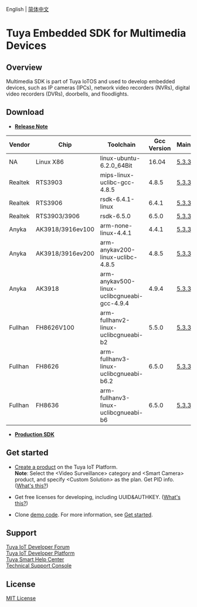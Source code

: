 English | [简体中文](./README.md)

# Tuya Embedded SDK for Multimedia Devices

## Overview
Multimedia SDK is part of Tuya IoTOS and used to develop embedded devices, such as IP cameras (IPCs), network video recorders (NVRs), digital video recorders (DVRs), doorbells, and floodlights.

## Download
* **[Release Note](./release_note_en.md)**

Vendor | Chip| Toolchain| Gcc Version|Mainline| Longterm
---|---|---|---|---|---
NA | Linux X86 | linux-ubuntu-6.2.0_64Bit | 16.04 | [5.3.34](https://images.tuyacn.com/rms-static/210cf150-e318-11ed-80aa-ef6f378e8a54-1682392829157.rar?tyName=tuya_ipc_sdk_5.3.34_linux-ubuntu-6.2.0_64Bit.rar) | [4.11.0](https://images.tuyacn.com/rms-static/ae1d8f90-e274-11ed-80aa-ef6f378e8a54-1682322628361.tar.gz?tyName=tuya_ipc_sdk_4.11.0_linux-ubuntu-6.2.0_64Bit.tar.gz)
Realtek | RTS3903 | mips-linux-uclibc-gcc-4.8.5 | 4.8.5 | [5.3.34](https://images.tuyacn.com/rms-static/210c06f0-e318-11ed-ace1-c7bc07059f9e-1682392829151.rar?tyName=tuya_ipc_sdk_5.3.34_mips-linux-uclibc-gcc-4.8.5.rar) | [4.11.0](https://images.tuyacn.com/rms-static/ae1c5710-e274-11ed-ace1-c7bc07059f9e-1682322628353.tar.gz?tyName=tuya_ipc_sdk_4.11.0_mips-linux-uclibc-gcc-4.8.5.tar.gz)
Realtek | RTS3906 | rsdk-6.4.1-linux | 6.4.1 | [5.3.34](https://images.tuyacn.com/rms-static/210b6ab0-e318-11ed-ace1-c7bc07059f9e-1682392829147.rar?tyName=tuya_ipc_sdk_5.3.34_rsdk-6.4.1.rar) | [4.11.0](https://images.tuyacn.com/rms-static/ae1d4170-e274-11ed-ace1-c7bc07059f9e-1682322628359.tar.gz?tyName=tuya_ipc_sdk_4.11.0_rsdk-6.4.1-linux.tar.gz)
Realtek | RTS3903/3906 | rsdk-6.5.0 | 6.5.0 | [5.3.34](https://images.tuyacn.com/rms-static/210e50e0-e318-11ed-ace1-c7bc07059f9e-1682392829166.rar?tyName=tuya_ipc_sdk_5.3.34_rsdk-6.5.0.rar) | [4.11.0](https://images.tuyacn.com/rms-static/ae1d6880-e274-11ed-80aa-ef6f378e8a54-1682322628360.tar.gz?tyName=tuya_ipc_sdk_4.11.0_rsdk-6.5.0.tar.gz)
Anyka | AK3918/3916ev100 | arm-none-linux-4.4.1 | 4.4.1 | [5.3.34](https://images.tuyacn.com/rms-static/210f6250-e318-11ed-80aa-ef6f378e8a54-1682392829173.rar?tyName=tuya_ipc_sdk_5.3.34_arm-none-linux-4.4.1.rar) | [4.11.0](https://images.tuyacn.com/rms-static/ae1ccc40-e274-11ed-ace1-c7bc07059f9e-1682322628356.tar.gz?tyName=tuya_ipc_sdk_4.11.0_arm-none-linux-4.4.1.tar.gz)
Anyka | AK3918/3916ev200 | arm-anykav200-linux-uclibc-4.8.5 | 4.8.5 | [5.3.34](https://images.tuyacn.com/rms-static/210f3b40-e318-11ed-ace1-c7bc07059f9e-1682392829172.rar?tyName=tuya_ipc_sdk_5.3.34_arm-anykav200-linux-uclibc-4.8.5.rar) | [4.11.0](https://images.tuyacn.com/rms-static/ae1d6881-e274-11ed-80aa-ef6f378e8a54-1682322628360.tar.gz?tyName=tuya_ipc_sdk_4.11.0_arm-anykav200-linux-uclibc-4.8.5.tar.gz)
Anyka | AK3918 | arm-anykav500-linux-uclibcgnueabi-gcc-4.9.4 | 4.9.4 | [5.3.34](https://images.tuyacn.com/rms-static/210c2e00-e318-11ed-80aa-ef6f378e8a54-1682392829152.rar?tyName=tuya_ipc_sdk_5.3.34_arm-anykav500-linux-uclibcgnueabi-gcc-4.9.4.rar) | [4.11.0](https://images.tuyacn.com/rms-static/ae1c7e20-e274-11ed-80aa-ef6f378e8a54-1682322628354.tar.gz?tyName=tuya_ipc_sdk_4.11.0_arm-anykav500-linux-uclibcgnueabi-gcc-4.9.4.tar.gz)
Fullhan | FH8626V100 | arm-fullhanv2-linux-uclibcgnueabi-b2 | 5.5.0 | [5.3.34](https://images.tuyacn.com/rms-static/210c06f0-e318-11ed-80aa-ef6f378e8a54-1682392829151.rar?tyName=tuya_ipc_sdk_5.3.34_arm-fullhanv2-linux-uclibcgnueabi-b2.rar) | [4.11.0](https://images.tuyacn.com/rms-static/ae1e52e0-e274-11ed-80aa-ef6f378e8a54-1682322628366.tar.gz?tyName=tuya_ipc_sdk_4.11.0_arm-fullhanv2-linux-uclibcgnueabi-b2.tar.gz)
Fullhan | FH8626 | arm-fullhanv3-linux-uclibcgnueabi-b6.2 | 6.5.0 | [5.3.34](https://images.tuyacn.com/rms-static/210d1860-e318-11ed-80aa-ef6f378e8a54-1682392829158.rar?tyName=tuya_ipc_sdk_5.3.34_arm-fullhanv3-linux-uclibcgnueabi-b6.2.rar) | [4.11.0](https://images.tuyacn.com/rms-static/ae1e2bd0-e274-11ed-ace1-c7bc07059f9e-1682322628365.tar.gz?tyName=tuya_ipc_sdk_4.11.0_arm-fullhanv3-linux-uclibcgnueabi-b6.2.tar.gz)
Fullhan | FH8636 | arm-fullhanv3-linux-uclibcgnueabi-b6 | 6.5.0 | [5.3.34](https://images.tuyacn.com/rms-static/210e77f0-e318-11ed-ace1-c7bc07059f9e-1682392829167.rar?tyName=tuya_ipc_sdk_5.3.34_arm-fullhanv3-linux-uclibcgnueabi-b6.rar) | [4.11.0](https://images.tuyacn.com/rms-static/1dda7930-e3e0-11ed-80aa-ef6f378e8a54-1682478723139.tar.gz?tyName=tuya_ipc_sdk_4.11.0_arm-fullhanv3-linux-uclibcgnueabi-b6.tar.gz) 

* **[Production SDK](./dowload_fac.md)**

## Get started

* [Create a product](https://developer.tuya.com/en/docs/iot/configure-in-platform/create-product/create-product?id=K914jp1ijtsfe) on the Tuya IoT Platform.<br>
**Note**: Select the \<Video Surveillance\> category and \<Smart Camera\> product, and specify \<Custom Solution\> as the plan. Get PID info. ([What's this?](https://github.com/tuya/tuya-iotos-embeded-sdk-multimedia/wiki/What-is#what-is-pid))

* Get free licenses for developing, including UUID&AUTHKEY. ([What's this?](https://github.com/tuya/tuya-iotos-embeded-sdk-multimedia/wiki/What-is#what-is-uuid--authkey))

* Clone [demo code](https://github.com/tuya/tuya-iotos-embeded-multimedia-demo). For more information, see [Get started](https://github.com/tuya/tuya-iotos-embeded-multimedia-demo#get-started).

## Support

[Tuya IoT Developer Forum](https://www.tuyaos.com/viewforum.php?f=14) <br>
[Tuya IoT Developer Platform](https://developer.tuya.com/cn/) <br>
[Tuya Smart Help Center](https://support.tuya.com/cn/help) <br>
[Technical Support Console](https://iot.tuya.com/council/) 

## License
[MIT License](./LICENSE)

